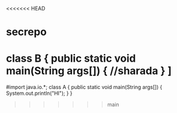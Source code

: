 <<<<<<< HEAD
# secrepo
class B
{
	public static void main(String args[])
	{
		//sharada
	}
]
=======
#import java.io.*;
class A
{
	public static void main(String args[])
	{
		System.out.println("HI");
	}
}
>>>>>>> main
